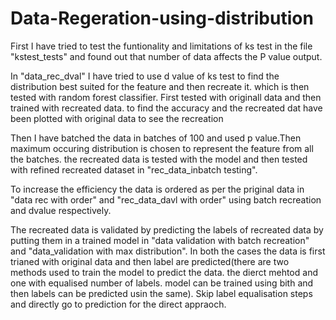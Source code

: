 # Data-Regeration-using-distribution

First I have tried to test the funtionality and limitations of ks test in the file "kstest_tests" and found out that number of data affects the P value output.

In "data_rec_dval" I have tried to use d value of ks test to find the distribution best suited for the feature and then recreate it.
which is then tested with random forest classifier. First tested with originall data and then trained with recreated data. to find the accuracy and the recreated dat have been plotted with original data to see the recreation

Then I have batched the data in batches of 100 and used p value.Then maximum occuring distribution is chosen to represent the feature from all the batches. the recreated data is tested with the model and then tested with refined recreated dataset in "rec_data_inbatch testing".

To increase the efficiency the data is ordered as per the priginal data in "data rec with order" and "rec_data_davl with order" using batch recreation and dvalue respectively.

The recreated data is validated by predicting the labels of recreated data by putting them in a trained model in "data validation with batch recreation" and "data_validation with max distribution". In both the cases the data is first trianed with original data and then label are predicted(there are two methods used to train the model to predict the data. the dierct mehtod and one with equalised number of labels. model can be trained using bith and then labels can be predicted usin the same). Skip label equalisation steps and directly go to prediction for the direct appraoch.

